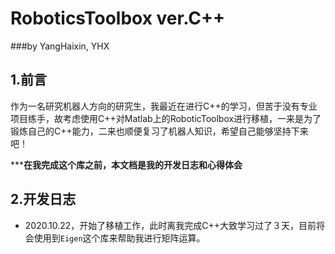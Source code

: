 # RoboticsToolbox ver.C++
###by YangHaixin, YHX
## 1.前言
作为一名研究机器人方向的研究生，我最近在进行C++的学习，但苦于没有专业项目练手，故考虑使用C++对Matlab上的RoboticToolbox进行移植，一来是为了锻炼自己的C++能力，二来也顺便复习了机器人知识，希望自己能够坚持下来吧！

*****在我完成这个库之前，本文档是我的开发日志和心得体会**

## 2.开发日志
- 2020.10.22，开始了移植工作，此时离我完成C++大致学习过了３天，目前将会使用到`Eigen`这个库来帮助我进行矩阵运算。
